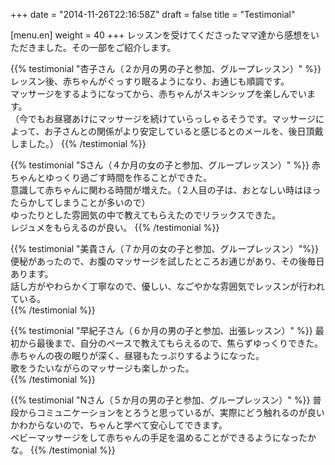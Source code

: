 +++
date = "2014-11-26T22:16:58Z"
draft = false
title = "Testimonial"

[menu.en]
weight = 40
+++
レッスンを受けてくださったママ達から感想をいただきました。その一部をご紹介します。

{{% testimonial "杏子さん（２か月の男の子と参加、グループレッスン）" %}}
レッスン後、赤ちゃんがぐっすり眠るようになり、お通じも順調です。<br>
マッサージをするようになってから、赤ちゃんがスキンシップを楽しんでいます。<br>
（今でもお昼寝あけにマッサージを続けていらっしゃるそうです。マッサージによって、お子さんとの関係がより安定していると感じるとのメールを、後日頂戴しました。）
{{% /testimonial %}}

{{%  testimonial "Sさん（４か月の女の子と参加、グループレッスン）" %}}
赤ちゃんとゆっくり過ごす時間を作ることができた。<br>
意識して赤ちゃんに関わる時間が増えた。（２人目の子は、おとなしい時はほったらかしてしまうことが多いので）<br>
ゆったりとした雰囲気の中で教えてもらえたのでリラックスできた。<br>
レジュメをもらえるのが良い。
{{% /testimonial %}}

{{% testimonial "美貴さん（７か月の女の子と参加、グループレッスン）"%}}
便秘があったので、お腹のマッサージを試したところお通じがあり、その後毎日あります。<br>
話し方がやわらかく丁寧なので、優しい、なごやかな雰囲気でレッスンが行われている。<br>
{{% /testimonial %}}

{{% testimonial "早紀子さん（６か月の男の子と参加、出張レッスン）" %}}
最初から最後まで、自分のペースで教えてもらえるので、焦らずゆっくりできた。<br>
赤ちゃんの夜の眠りが深く、昼寝もたっぷりするようになった。<br>
歌をうたいながらのマッサージも楽しかった。<br>
{{% /testimonial %}}

{{% testimonial "Nさん（５か月の男の子と参加、グループレッスン）" %}}
普段からコミュニケーションをとろうと思っているが、実際にどう触れるのが良いかわからないので、ちゃんと学べて安心してできます。<br>
ベビーマッサージをして赤ちゃんの手足を温めることができるようになったかな。
{{% /testimonial %}}

